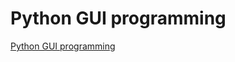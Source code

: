 # Python GUI programming
[Python GUI programming](https://aiwithcloud.com/2022/09/16/python_gui_programming/)